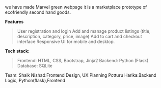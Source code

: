 we have made Marvel green webpage  it is a marketplace prototype of ecofriendly second hand goods.

**Features**
 > User registration and login
 > Add and manage product listings (title, description, category, price, image)
 > Add to cart and checkout interface
 > Responsive UI for mobile and desktop.

**Tech stack:**
> Frontend: HTML, CSS, Bootstrap, Jinja2
> Backend: Python (Flask)
> Database: SQLite

Team:
Shaik Nishad:Frontend Design, UX Planning
Potturu Harika:Backend Logic, Python(flask),Frontend 



